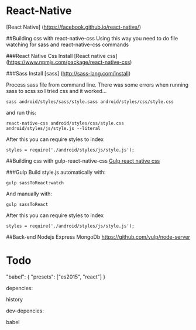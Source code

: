 # React-Native
[React Native] (https://facebook.github.io/react-native/)


##Building css with react-native-css
Using this way you need to do file watching for sass and react-native-css commands

###React Native Css
Install [React native css] (https://www.npmjs.com/package/react-native-css)

###Sass
Install [sass] (http://sass-lang.com/install)

Process sass file from command line.
There was some errors when running sass to scss so I tried css and it worked...
``` shell
sass android/styles/sass/style.sass android/styles/css/style.css
```
and run this:
``` shell
react-native-css android/styles/css/style.css android/styles/js/style.js --literal
```

After this you can require styles to index
``` shell
styles = require('./android/styles/js/style.js');
```

##Building css with gulp-react-native-css
[Gulp react native css](https://www.npmjs.com/package/gulp-react-native-stylesheet-css)

###Gulp
Build style.js automatically with:
``` shell
gulp sassToReact:watch
```
And manually with:
``` shell
gulp sassToReact
```

After this you can require styles to index
``` shell
styles = require('./android/styles/js/style.js');
```

##Back-end
Nodejs Express MongoDb
https://github.com/vulp/node-server

# Todo
"babel": {
    "presets": ["es2015", "react"]
}

depencies:

history

dev-depencies:

babel


